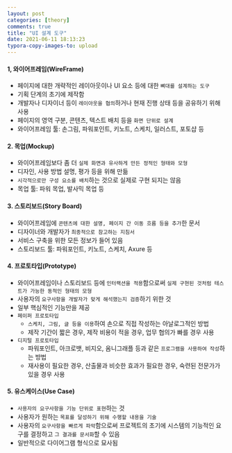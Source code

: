 ```yaml
---
layout: post
categories: [theory]
comments: true
title: "UI 설계 도구"
date: 2021-06-11 18:13:23
typora-copy-images-to: upload
---
```


#### 1, 와이어프레임(WireFrame)

- 페이지에 대한 개략적인 레이아웃이나 UI 요소 등에 대한 `뼈대를 설계하는 도구`
- 기획 단계의 초기에 제작함
- 개발자나 디자이너 등이 `레이아웃을 협의`하거나 현재 진행 상태 등을 공유하기 위해 사용
- 페이지의 영역 구분, 콘텐츠, 텍스트 배치 등을 `화면 단위로 설계`
- 와이어프레임 툴: 손그림, 파워포인트, 키노트, 스케치, 일러스트, 포토샵 등

#### 2. 목업(Mockup)

- 와이어프레임보다 좀 더 `실제 화면과 유사하게 만든 정적인 형태와 모형`
- 디자인, 사용 방법 설명, 평가 등을 위해 만듦
- `시각적으로만 구성 요소를 배치`하는 것으로 실제로 구현 되지는 않음
- 목업 툴: 파워 목업, 발사믹 목업 등

#### 3. 스토리보드(Story Board)

- 와이어프레임에 `콘텐츠에 대한 설명, 페이지 간 이동 흐름 등을 추가`한 문서
- 디자이너와 개발자가 `최종적으로 참고하는 지침서`
- 서비스 구축을 위한 모든 정보가 들어 있음
- 스토리보드 툴: 파워포인트, 키노트, 스케치, Axure 등

#### 4. 프로토타입(Prototype)

- 와이어프레임이나 스토리보드 등에 `인터랙션을 적용`함으로써 `실제 구현된 것처럼 테스트가 가능한 동적인 형태의 모형`
- 사용자의 `요구사항을 개발자가 맞게 해석했는지 검증`하기 위한 것
- 일부 핵심적인 기능만을 제공
- `페이퍼 프로토타입`
  - `스케치, 그림, 글 등을 이용`하여 손으로 직접 작성하는 아날로그적인 방법
  - 제작 기간이 짧은 경우, 제작 비용이 적을 경우, 업무 협의가 빠를 경우 사용
- `디지털 프로토타입`
  - 파워포인트, 아크로뱃, 비지오, 옴니그래플 등과 같은 `프로그램을 사용하여 작성`하는 방법
  - 재사용이 필요한 경우, 산출물과 비슷한 효과가 필요한 경우, 숙련된 전문가가 있을 경우 사용

#### 5. 유스케이스(Use Case)

- `사용자의 요구사항을 기능 단위로 표현`하는 것
- 사용자가 원하는 `목표를 달성하기 위해 수행할 내용을 기술`
- 사용자의 `요구사항을 빠르게 파악`함으로써 프로젝트의 초기에 시스템의 기능적인 요구를 결정하고 `그 결과를 문서화`할 수 있음
- 일반적으로 다이어그램 형식으로 묘사됨